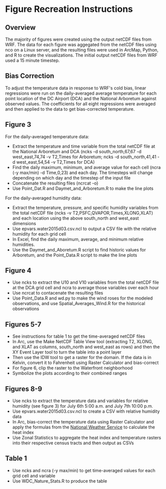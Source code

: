 # Figure Recreation Instructions

## Overview
The majority of figures were created using the output netCDF files from WRF. The data for each figure was aggegated from the netCDF files using nco on a Linux server, and the resulting files were used in ArcMap, Python, and R to create the visualizations. The initial output netCDF files from WRF used a 15 minute timestep.

## Bias Correction
To adjust the temperature data in response to WRF's cold bias, linear regressions were run on the daily-averaged average temperature for each point location of the DC Airport (DCA) and the National Arboretum against observed values. The coefficients for all eight regressions were averaged and then applied to the data to get bias-corrected temperature.

## Figure 3
For the daily-averaged temperature data:
* Extract the temperature and time variable from the total netCDF file at the National Arboretum and DCA (ncks -d south_north,67,67 -d west_east,74,74 -v T2,Times for Arboretum; ncks -d south_north,41,41 -d west_east,54,54 -v T2,Times for DCA) 
* Find the daily maximum, minimum, and average value for each cell (ncra (-y max/min) -d Time,0,23) and each day. The timesteps will change depending on which day and the timestep of the input file
* Concatenate the resulting files (ncrcat -o)
* Use Point_Dat.R and Daymet_and_Arboretum.R to make the line plots

For the daily-averaged humidity data:
* Extract the temperature, pressure, and specific humidity variables from the total netCDF file (ncks -v T2,PSFC,QVAPOR,Times,XLONG,XLAT) and each location using the above south_north and west_east dimensions
* Use epvars.water2015d03.csv.ncl to output a CSV file with the relative humidity for each grid cell
* In Excel, find the daily maximum, average, and minimum relative humidities.
* Use the Daymet_and_Aboretum.R script to find historic values for Arboretum, and the Point_Data.R script to make the line plots

## Figure 4
* Use ncks to extract the U10 and V10 variables from the total netCDF file at the DCA grid cell and ncra to average those variables over each hour
* Use ncrcat to contacenate the resulting files
* Use Point_Data.R and wd.py to make the wind roses for the modeled observations, and use Spatial_Averages_Wind.R for the historical observations

## Figures 5-7
* See instructions for table 1 to get the time-averaged netCDF files
* In Arc, use the Make NetCDF Table View tool (extracting T2, XLONG, and XLAT as columns, south_north and west_east as rows) and then the XY Event Layer tool to turn the table into a point layer
* Then use the IDW tool to get a raster for the domain. If the data is in Kelvin, convert it to Fahrenheit using Raster Calculator and bias-correct
* For figure 6, clip the raster to the Waterfront neighborhood
* Symbolize the plots according to their combined ranges

## Figures 8-9
* Use ncks to extract the temperature data and variables for relative humidity (see figure 3) for July 6th 5:00 a.m. and July 7th 10:00 p.m.
* Use epvars.water2015d03.csv.ncl to create a CSV with relative humidity data
* In Arc, bias-correct the temperature data using Raster Calculator and apply the formulas from the [National Weather Service](https://www.wpc.ncep.noaa.gov/html/heatindex_equation.shtml) to calculate the heat index
* Use Zonal Statistics to aggregate the heat index and temperature rasters into their respective census tracts and then output as CSVs

## Table 1
* Use ncks and ncra (-y max/min) to get time-averaged values for each grid cell and variable
* Use WDC_Nature_Stats.R to produce the table
